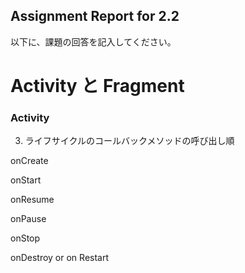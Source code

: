 Assignment Report for 2.2
------

以下に、課題の回答を記入してください。

Activity と Fragment
======

### Activity

3. ライフサイクルのコールバックメソッドの呼び出し順

onCreate

onStart

onResume

onPause

onStop

onDestroy or on Restart

